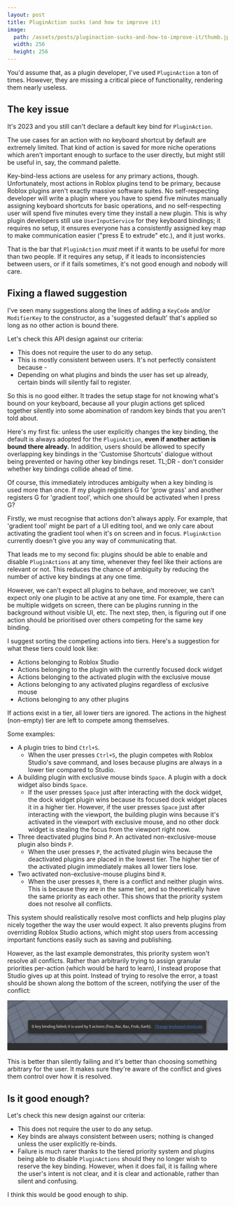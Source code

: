 ```yaml
---
layout: post
title: PluginAction sucks (and how to improve it)
image:
  path: /assets/posts/pluginaction-sucks-and-how-to-improve-it/thumb.jpg
  width: 256
  height: 256
---
```

You'd assume that, as a plugin developer, I've used `PluginAction` a ton of times. However, they are missing a critical piece of functionality, rendering them nearly useless.

## The key issue

It's 2023 and you still can't declare a default key bind for `PluginAction`.

The use cases for an action with no keyboard shortcut by default are extremely limited. That kind of action is saved for more niche operations which aren't important enough to surface to the user directly, but might still be useful in, say, the command palette. 

Key-bind-less actions are useless for any primary actions, though. Unfortunately, most actions in Roblox plugins tend to be primary, because Roblox plugins aren't exactly massive software suites. No self-respecting developer will write a plugin where you have to spend five minutes manually assigning keyboard shortcuts for basic operations, and no self-respecting user will spend five minutes every time they install a new plugin. This is why plugin developers still use `UserInputService` for they keyboard bindings; it requires no setup, it ensures everyone has a consistently assigned key map to make communication easier ("press E to extrude" etc.), and it just works.

That is the bar that `PluginAction` *must* meet if it wants to be useful for more than two people. If it requires any setup, if it leads to inconsistencies between users, or if it fails sometimes, it's not good enough and nobody will care.

## Fixing a flawed suggestion

I've seen many suggestions along the lines of adding a `KeyCode` and/or `ModifierKey` to the constructor, as a 'suggested default' that's applied so long as no other action is bound there. 

Let's check this API design against our criteria:

- This does not require the user to do any setup.
- This is mostly consistent between users. It's not perfectly consistent because -
- Depending on what plugins and binds the user has set up already, certain binds will silently fail to register.

So this is no good either. It trades the setup stage for not knowing what's bound on your keyboard, because all your plugin actions get spliced together silently into some abomination of random key binds that you aren't told about.

Here's my first fix: unless the user explicitly changes the key binding, the default is always adopted for the `PluginAction`, **even if another action is bound there already.** In addition, users should be allowed to specify overlapping key bindings in the 'Customise Shortcuts' dialogue without being prevented or having other key bindings reset. TL;DR - don't consider whether key bindings collide ahead of time.

Of course, this immediately introduces ambiguity when a key binding is used more than once. If my plugin registers G for 'grow grass' and another registers G for 'gradient tool', which one should be activated when I press G?

Firstly, we must recognise that actions don't always apply. For example, that 'gradient tool' might be part of a UI editing tool, and we only care about activating the gradient tool when it's on screen and in focus. `PluginAction` currently doesn't give you any way of communicating that.

That leads me to my second fix: plugins should be able to enable and disable `PluginActions` at any time, whenever they feel like their actions are relevant or not. This reduces the chance of ambiguity by reducing the number of active key bindings at any one time.

However, we can't expect all plugins to behave, and moreover, we can't expect only one plugin to be active at any one time. For example, there can be multiple widgets on screen, there can be plugins running in the background without visible UI, etc. The next step, then, is figuring out if one action should be prioritised over others competing for the same key binding.

I suggest sorting the competing actions into tiers. Here's a suggestion for what these tiers could look like:

- Actions belonging to Roblox Studio
- Actions belonging to the plugin with the currently focused dock widget
- Actions belonging to the activated plugin with the exclusive mouse
- Actions belonging to any activated plugins regardless of exclusive mouse
- Actions belonging to any other plugins

If actions exist in a tier, all lower tiers are ignored. The actions in the highest (non-empty) tier are left to compete among themselves.

Some examples:

- A plugin tries to bind `Ctrl+S`. 
	- When the user presses `Ctrl+S`, the plugin competes with Roblox Studio's save command, and loses because plugins are always in a lower tier compared to Studio.
- A building plugin with exclusive mouse binds `Space`. A plugin with a dock widget also binds `Space`.
	- If the user presses `Space` just after interacting with the dock widget, the dock widget plugin wins because its focused dock widget places it in a higher tier. However, if the user presses `Space` just after interacting with the viewport, the building plugin wins because it's activated in the viewport with exclusive mouse, and no other dock widget is stealing the focus from the viewport right now.
- Three deactivated plugins bind `P`. An activated non-exclusive-mouse plugin also binds `P`.
	- When the user presses `P`, the activated plugin wins because the deactivated plugins are placed in the lowest tier. The higher tier of the activated plugin immediately makes all lower tiers lose.
- Two activated non-exclusive-mouse plugins bind `R`.
	- When the user presses `R`, there is a conflict and neither plugin wins. This is because they are in the same tier, and so theoretically have the same priority as each other. This shows that the priority system does not resolve all conflicts.

This system should realistically resolve most conflicts and help plugins play nicely together the way the user would expect. It also prevents plugins from overriding Roblox Studio actions, which might stop users from accessing important functions easily such as saving and publishing.

However, as the last example demonstrates, this priority system won't resolve all conflicts. Rather than arbitrarily trying to assign granular priorities per-action (which would be hard to learn), I instead propose that Studio gives up at this point. Instead of trying to resolve the error, a toast should be shown along the bottom of the screen, notifying the user of the conflict:

![Toast saying 'G key binding failed; it is used by 5 actions (Foo, Bar, Baz, Frob, Garb)' with a link to 'Change keyboard shortcuts'.](/assets/posts/pluginaction-sucks-and-how-to-improve-it/toast.png)

This is better than silently failing and it's better than choosing something arbitrary for the user. It makes sure they're aware of the conflict and gives them control over how it is resolved.

## Is it good enough?

Let's check this new design against our criteria:

- This does not require the user to do any setup.
- Key binds are always consistent between users; nothing is changed unless the user explicitly re-binds.
- Failure is much rarer thanks to the tiered priority system and plugins being able to disable `PluginActions` should they no longer wish to reserve the key binding. However, when it does fail, it is failing where the user's intent is not clear, and it is clear and actionable, rather than silent and confusing.

I think this would be good enough to ship.